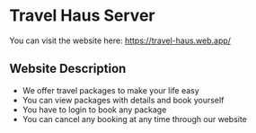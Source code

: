 # Travel Haus Server

You can visit the website here: https://travel-haus.web.app/

## Website Description
* We offer travel packages to make your life easy
* You can view packages with details and book yourself 
* You have to login to book any package
* You can cancel any booking at any time through our website 

